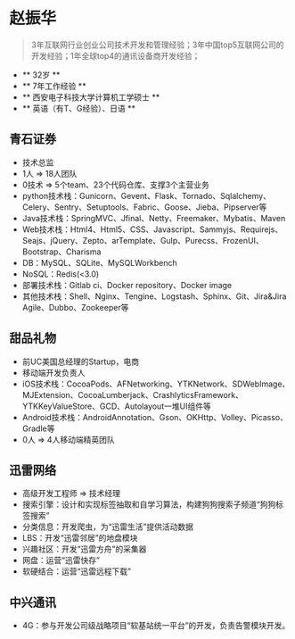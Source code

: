 # 赵振华

> 3年互联网行业创业公司技术开发和管理经验；3年中国top5互联网公司的开发经验；1年全球top4的通讯设备商开发经验；

* ** 32岁 **
* ** 7年工作经验 **
* ** 西安电子科技大学计算机工学硕士 **
* ** 英语（有T、G经验）、日语 **

## 青石证券

* 技术总监
* 1人 => 18人团队
* 0技术 => 5个team、23个代码仓库、支撑3个主营业务
* python技术栈：Gunicorn、Gevent、Flask、Tornado、Sqlalchemy、Celery、Sentry、Setuptools、Fabric、Goose、Jieba、Pipserver等
* Java技术栈：SpringMVC、Jfinal、Netty、Freemaker、Mybatis、Maven
* Web技术栈：Html4、Html5、CSS、Javascript、Sammyjs、Requirejs、Seajs、jQuery、Zepto、arTemplate、Gulp、Purecss、FrozenUI、Bootstrap、Charisma
* DB：MySQL、SQLite、MySQLWorkbench
* NoSQL：Redis(<3.0)
* 部署技术栈：Gitlab ci、Docker repository、Docker
image
* 其他技术栈：Shell、Nginx、Tengine、Logstash、Sphinx、Git、Jira&Jira Agile、Dubbo、Zookeeper等

## 甜品礼物

* 前UC美国总经理的Startup，电商
* 移动端开发负责人
* iOS技术栈：CocoaPods、AFNetworking、YTKNetwork、SDWebImage、MJExtension、CocoaLumberjack、CrashlyticsFramework、YTKKeyValueStore、GCD、Autolayout一堆UI组件等
* Android技术栈：AndroidAnnotation、Gson、OKHttp、Volley、Picasso、Gradle等
* 0人 => 4人移动端精英团队

## 迅雷网络

* 高级开发工程师 => 技术经理
* 搜索引擎：设计和实现标签抽取和自学习算法，构建狗狗搜索子频道“狗狗标签搜索”
* 分类信息：开发爬虫，为“迅雷生活”提供活动数据
* LBS：开发“迅雷邻居”的地盘模块
* 兴趣社区：开发“迅雷方舟”的采集器
* 网盘：运营“迅雷快存”
* 软硬结合：运营“迅雷远程下载”

## 中兴通讯

* 4G：参与开发公司级战略项目“软基站统一平台”的开发，负责告警模块开发。
